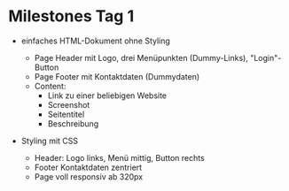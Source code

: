 # Milestones Tag 1
- einfaches HTML-Dokument ohne Styling
  - Page Header mit Logo, drei Menüpunkten (Dummy-Links), "Login"-Button
  - Page Footer mit Kontaktdaten (Dummydaten)
  - Content:
    - Link zu einer beliebigen Website
    - Screenshot
    - Seitentitel
    - Beschreibung

- Styling mit CSS
  - Header: Logo links, Menü mittig, Button rechts
  - Footer Kontaktdaten zentriert
  - Page voll responsiv ab 320px
